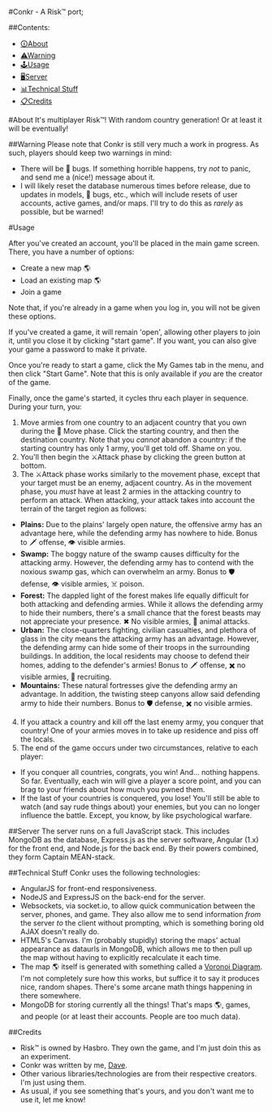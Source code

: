 #Conkr - A Risk™ port;

##Contents: 
 - [&#128712;About](#about)
 - [&#9888;Warning](#warning)
 - [&#128377;Usage](#usage)
 - [&#128421;Server](#server)
 - [&#128202;Technical Stuff](#technical-stuff)
 - [&#128203;Credits](#credits)

#About
It's multiplayer Risk™! With random country generation! Or at least it will be eventually!

##Warning
Please note that Conkr is still very much a work in progress. As such, players should keep two warnings in mind:

 - There will be &#128027; bugs. If something horrible happens, try *not* to panic, and send me a (nice!) message about it.
 - I will likely reset the database numerous times before release, due to updates in models, &#128027; bugs, etc., which will include resets of user accounts, active games, and/or maps. I'll try to do this as *rarely* as possible, but be warned!

#Usage

After you've created an account, you'll be placed in the main game screen. There, you have a number of options:

 - Create a new map &#127758;
 - Load an existing map &#127758;
 - Join a game

Note that, if you're already in a game when you log in, you will not be given these options.

If you've created a game, it will remain 'open', allowing other players to join it, until you close it by clicking "start game". If you want, you can also give your game a password to make it private.

Once you're ready to start a game, click the My Games tab in the menu, and then click "Start Game". Note that this is only available if *you* are the creator of the game. 

Finally, once the game's started, it cycles thru each player in sequence. During your turn, you:

 1. Move armies from one country to an adjacent country that you own during the &#127939; Move phase. Click the starting country, and then the destination country. Note that you *cannot* abandon a country: if the starting country has only 1 army, you'll get told off. Shame on you. 
 2. You'll then begin the &#9876;Attack phase by clicking the green button at bottom.
 3. The &#9876;Attack phase works similarly to the movement phase, except that your target must be an enemy, adjacent country. As in the movement phase, you *must* have at least 2 armies in the attacking country to perform an attack. When attacking, your attack takes into account the terrain of the target region as follows:
  - **Plains:** Due to the plains' largely open nature, the offensive army has an advantage here, while the defending army has nowhere to hide. Bonus to &#128481; offense, &#128065; visible armies.
  - **Swamp:** The boggy nature of the swamp causes difficulty for the attacking army. However, the defending army has to contend with the noxious swamp gas, which can overwhelm an army. Bonus to &#128737; defense, &#128065; visible armies, &#9760; poison.
  - **Forest:** The dappled light of the forest makes life equally difficult for both attacking and defending armies. While it allows the defending army to hide their numbers, there's a small chance that the forest beasts may not appreciate your presence. &#10006; No visible armies, &#128059; animal attacks.
  - **Urban:** The close-quarters fighting, civilian casualties, and plethora of glass in the city means the attacking army has an advantage. However, the defending army can hide some of their troops in the surrounding buildings. In addition, the local residents may choose to defend their homes, adding to the defender's armies! Bonus to &#128481; offense, &#10006; no visible armies, &#128587; recruiting.
  - **Mountains:** These natural fortresses give the defending army an advantage. In addition, the twisting steep canyons allow said defending army to hide their numbers. Bonus to &#128737; defense, &#10006; no visible armies.
 4. If you attack a country and kill off the last enemy army, you conquer that country! One of your armies moves in to take up residence and piss off the locals.
 5. The end of the game occurs under two circumstances, relative to each player:
  - If you conquer all countries, congrats, you win! And... nothing happens. So far. Eventually, each win will give a player a score point, and you can brag to your friends about how much you pwned them.
  - If the last of your countries is conquered, you lose! You'll still be able to watch (and say rude things about) your enemies, but you can no longer influence the battle. Except, you know, by like psychological warfare.

##Server
The server runs on a full JavaScript stack. This includes MongoDB as the database, Express.js as the server software, Angular (1.x) for the front end, and Node.js for the back end. By their powers combined, they form Captain MEAN-stack.

##Technical Stuff
Conkr uses the following technologies:

 - AngularJS for front-end responsiveness.
 - NodeJS and ExpressJS on the back-end for the server.
 - Websockets, via socket.io, to allow quick communication between the server, phones, and game. They also allow me to send information *from* the server *to* the client without prompting, which is something boring old AJAX doesn't really do. 
 - HTML5's Canvas. I'm (probably stupidly) storing the maps' actual appearance as dataurls in MongoDB, which allows me to then pull up the map without having to explicitly recalculate it each time.
 - The map &#127758; itself is generated with something called a [Voronoi Diagram](https://en.wikipedia.org/wiki/Voronoi_diagram). I'm not completely sure how this works, but suffice it to say it produces nice, random shapes. There's some arcane math things happening in there somewhere.
 - MongoDB for storing currently all the things! That's maps &#127758;, games, and people (or at least their accounts. People are too much data).

##Credits
 - Risk™ is owned by Hasbro. They own the game, and I'm just doin this as an experiment.
 - Conkr was written by me, [Dave](https://github.com/Newms34). 
 - Other various libraries/technologies are from their respective creators. I'm just using them.
 - As usual, if you see something that's yours, and you don't want me to use it, let me know!

